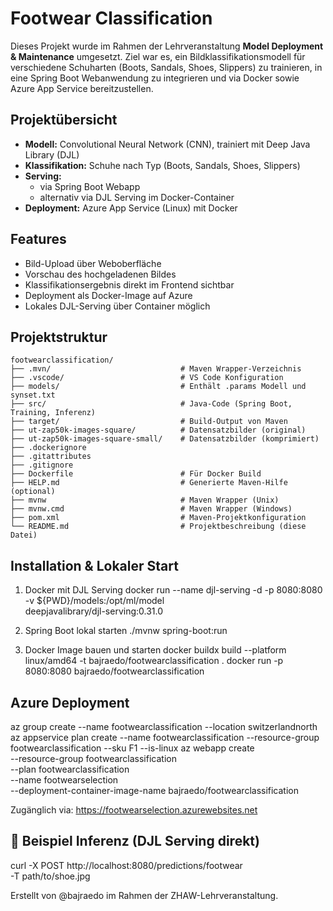# Footwear Classification

Dieses Projekt wurde im Rahmen der Lehrveranstaltung **Model Deployment & Maintenance** umgesetzt. Ziel war es, ein Bildklassifikationsmodell für verschiedene Schuharten (Boots, Sandals, Shoes, Slippers) zu trainieren, in eine Spring Boot Webanwendung zu integrieren und via Docker sowie Azure App Service bereitzustellen.

## Projektübersicht

- **Modell:** Convolutional Neural Network (CNN), trainiert mit Deep Java Library (DJL)
- **Klassifikation:** Schuhe nach Typ (Boots, Sandals, Shoes, Slippers)
- **Serving:**
  - via Spring Boot Webapp
  - alternativ via DJL Serving im Docker-Container
- **Deployment:** Azure App Service (Linux) mit Docker

## Features

- Bild-Upload über Weboberfläche
- Vorschau des hochgeladenen Bildes
- Klassifikationsergebnis direkt im Frontend sichtbar
- Deployment als Docker-Image auf Azure
- Lokales DJL-Serving über Container möglich

## Projektstruktur

```text
footwearclassification/
├── .mvn/                             # Maven Wrapper-Verzeichnis
├── .vscode/                          # VS Code Konfiguration
├── models/                           # Enthält .params Modell und synset.txt
├── src/                              # Java-Code (Spring Boot, Training, Inferenz)
├── target/                           # Build-Output von Maven
├── ut-zap50k-images-square/          # Datensatzbilder (original)
├── ut-zap50k-images-square-small/    # Datensatzbilder (komprimiert)
├── .dockerignore
├── .gitattributes
├── .gitignore
├── Dockerfile                        # Für Docker Build
├── HELP.md                           # Generierte Maven-Hilfe (optional)
├── mvnw                              # Maven Wrapper (Unix)
├── mvnw.cmd                          # Maven Wrapper (Windows)
├── pom.xml                           # Maven-Projektkonfiguration
└── README.md                         # Projektbeschreibung (diese Datei)
```

## Installation & Lokaler Start

1. Docker mit DJL Serving
docker run --name djl-serving -d -p 8080:8080 \
  -v ${PWD}/models:/opt/ml/model \
  deepjavalibrary/djl-serving:0.31.0

2. Spring Boot lokal starten
./mvnw spring-boot:run

3. Docker Image bauen und starten
docker buildx build --platform linux/amd64 -t bajraedo/footwearclassification .
docker run -p 8080:8080 bajraedo/footwearclassification

## Azure Deployment

az group create --name footwearclassification --location switzerlandnorth
az appservice plan create --name footwearclassification --resource-group footwearclassification --sku F1 --is-linux
az webapp create \
  --resource-group footwearclassification \
  --plan footwearclassification \
  --name footwearselection \
  --deployment-container-image-name bajraedo/footwearclassification

Zugänglich via: https://footwearselection.azurewebsites.net

## 🔧 Beispiel Inferenz (DJL Serving direkt)

curl -X POST http://localhost:8080/predictions/footwear \
-T path/to/shoe.jpg

Erstellt von @bajraedo im Rahmen der ZHAW-Lehrveranstaltung.